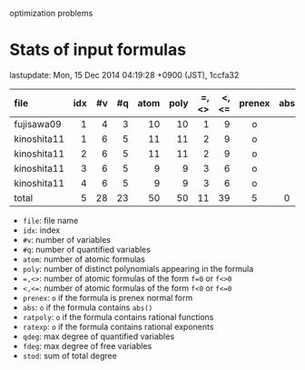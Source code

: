 optimization problems

# Stats of input formulas

lastupdate: Mon, 15 Dec 2014 04:19:28 +0900 (JST), 1ccfa32

|                  file|idx|#v|#q|atom|poly|=,<>|<,<=|prenex|abs|ratpoly|ratexp|qdeg|fdeg|stod|
|:----|--:|--:|--:|--:|--:|--:|--:|:-:|:-:|:-:|:-:|--:|--:|--:|
|fujisawa09            | 1| 4| 3| 10|10| 1| 9|o| | | | 2| 1|26|
|kinoshita11           | 1| 6| 5| 11|11| 2| 9|o| | | | 2| 1|45|
|kinoshita11           | 2| 6| 5| 11|11| 2| 9|o| | | | 2| 1|34|
|kinoshita11           | 3| 6| 5|  9| 9| 3| 6|o| | | | 2| 1|46|
|kinoshita11           | 4| 6| 5|  9| 9| 3| 6|o| | | | 2| 1|32|
|total                 | 5|28|23| 50|50|11|39|5|0|0|0|10| 5|183|

- `file`: file name
- `idx`: index
- `#v`: number of variables
- `#q`: number of quantified variables
- `atom`: number of atomic formulas
- `poly`: number of distinct polynomials appearing in the formula
- `=,<>`: number of atomic formulas of the form `f=0` or `f<>0`
- `<,<=`: number of atomic formulas of the form `f<0` or `f<=0`
- `prenex`: `o` if the formula is prenex normal form
- `abs`: `o` if the formula contains `abs()`
- `ratpoly`: `o` if the formula contains rational functions
- `ratexp`: `o` if the formula contains rational exponents
- `qdeg`: max degree of quantified variables
- `fdeg`: max degree of free variables
- `stod`: sum of total degree


